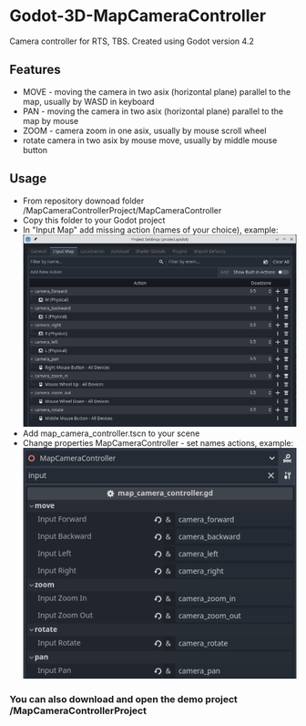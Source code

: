 # Godot-3D-MapCameraController
Camera controller for RTS, TBS. Created using Godot version 4.2

## Features
* MOVE - moving the camera in two asix (horizontal plane) parallel to the map, usually by WASD in keyboard
* PAN - moving the camera in two asix (horizontal plane) parallel to the map by mouse
* ZOOM - camera zoom in one asix, usually by mouse scroll wheel
* rotate camera in two asix by mouse move, usually by middle mouse button

## Usage
* From repository downoad folder /MapCameraControllerProject/MapCameraController
* Copy this folder to your Godot project
* In "Input Map" add missing action (names of your choice), example:
![Input Map Example](readme_picture1.png)
* Add map_camera_controller.tscn to your scene
* Change properties MapCameraController - set names actions, example:
![MapCameraController Properties](readme_picture2.png)

### You can also download and open the demo project /MapCameraControllerProject